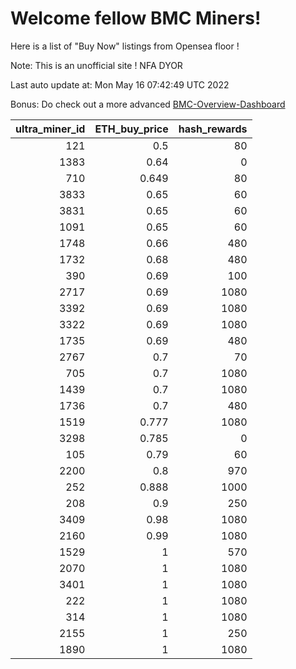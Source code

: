 # Welcome fellow BMC Miners!
Here is a list of "Buy Now" listings from Opensea floor !

Note: This is an unofficial site ! NFA DYOR

Last auto update at: Mon May 16 07:42:49 UTC 2022

Bonus: Do check out a more advanced [BMC-Overview-Dashboard](https://dune.com/defifunk/BMC-Overview-Dashboard)


|   ultra_miner_id |   ETH_buy_price |   hash_rewards |
|-----------------:|----------------:|---------------:|
|              121 |           0.5   |             80 |
|             1383 |           0.64  |              0 |
|              710 |           0.649 |             80 |
|             3833 |           0.65  |             60 |
|             3831 |           0.65  |             60 |
|             1091 |           0.65  |             60 |
|             1748 |           0.66  |            480 |
|             1732 |           0.68  |            480 |
|              390 |           0.69  |            100 |
|             2717 |           0.69  |           1080 |
|             3392 |           0.69  |           1080 |
|             3322 |           0.69  |           1080 |
|             1735 |           0.69  |            480 |
|             2767 |           0.7   |             70 |
|              705 |           0.7   |           1080 |
|             1439 |           0.7   |           1080 |
|             1736 |           0.7   |            480 |
|             1519 |           0.777 |           1080 |
|             3298 |           0.785 |              0 |
|              105 |           0.79  |             60 |
|             2200 |           0.8   |            970 |
|              252 |           0.888 |           1000 |
|              208 |           0.9   |            250 |
|             3409 |           0.98  |           1080 |
|             2160 |           0.99  |           1080 |
|             1529 |           1     |            570 |
|             2070 |           1     |           1080 |
|             3401 |           1     |           1080 |
|              222 |           1     |           1080 |
|              314 |           1     |           1080 |
|             2155 |           1     |            250 |
|             1890 |           1     |           1080 |